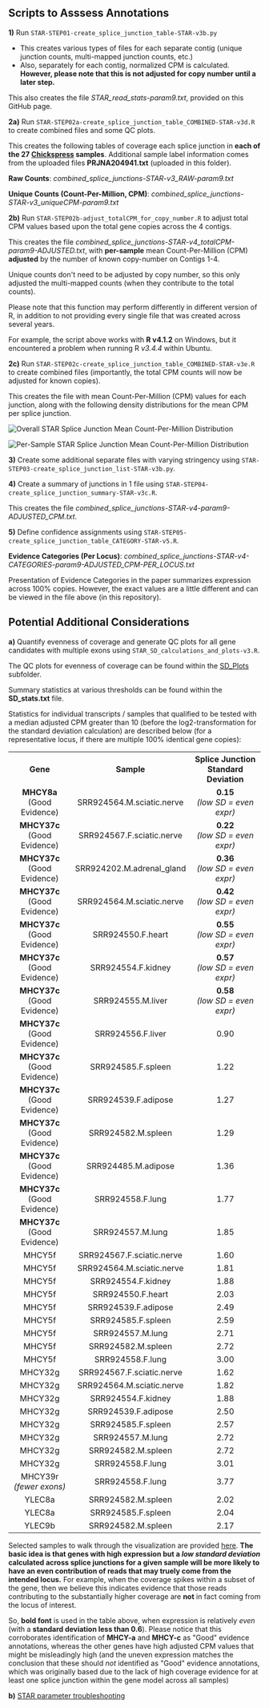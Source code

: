 ## Scripts to Asssess Annotations

**1)** Run `STAR-STEP01-create_splice_junction_table-STAR-v3b.py`

 - This creates various types of files for each separate contig (unique junction counts, multi-mapped junction counts, etc.)
 - Also, separately for each contig, normalized CPM is calculated.  **However, please note that this is not adjusted for copy number until a later step.**

This also creates the file *STAR_read_stats-param9.txt*, provided on this GitHub page.

**2a)** Run `STAR-STEP02a-create_splice_junction_table_COMBINED-STAR-v3d.R` to create combined files and some QC plots.

This creates the following tables of coverage each splice junction in **each of the 27 [Chickspress](https://geneatlas.arl.arizona.edu/) samples**.  Additional sample label information comes from the uploaded files **PRJNA204941.txt** (uploaded in this folder).

**Raw Counts**: *combined_splice_junctions-STAR-v3_RAW-param9.txt*

**Unique Counts (Count-Per-Million, CPM)**: *combined_splice_junctions-STAR-v3_uniqueCPM-param9.txt*

**2b)** Run `STAR-STEP02b-adjust_totalCPM_for_copy_number.R` to adjust total CPM values based upon the total gene copies across the 4 contigs.

This creates the file *combined_splice_junctions-STAR-v4_totalCPM-param9-ADJUSTED.txt*, with **per-sample** mean Count-Per-Million (CPM) **adjusted** by the number of known copy-number on Contigs 1-4.

Unique counts don't need to be adjusted by copy number, so this only adjusted the multi-mapped counts (when they contribute to the total counts).

Please note that this function may perform differently in different version of R, in addition to not providing every single file that was created across several years.

For example, the script above works with **R v4.1.2** on Windows, but it encountered a problem when running R *v3.4.4* within Ubuntu.

**2c)** Run `STAR-STEP02c-create_splice_junction_table_COMBINED-STAR-v3e.R` to create combined files (importantly, the total CPM counts will now be adjusted for known copies).

This creates the file with mean Count-Per-Million (CPM) values for each junction, along with the following density distributions for the mean CPM per splice junction.

![Overall STAR Splice Junction Mean Count-Per-Million Distribution](combined_splice_junctions-STAR-v4_totalCPM-ADJUSTED-junction_average_density-param9.png "Overall STAR Splice Junction Mean Count-Per-Million Distribution")

![Per-Sample STAR Splice Junction Mean Count-Per-Million Distribution](combined_splice_junctions-STAR-v4_totalCPM-ADJUSTED-sample_density-param9.png "Per-Sample STAR Splice Junction Mean Count-Per-Million Distribution")

**3)** Create some additional separate files with varying stringency using `STAR-STEP03-create_splice_junction_list-STAR-v3b.py`.

**4)** Create a summary of junctions in 1 file using `STAR-STEP04-create_splice_junction_summary-STAR-v3c.R`.

This creates the file *combined_splice_junctions-STAR-v4-param9-ADJUSTED_CPM.txt*.

**5)** Define confidence assignments using  `STAR-STEP05-create_splice_junction_table_CATEGORY-STAR-v5.R`.

**Evidence Categories (Per Locus)**: *combined_splice_junctions-STAR-v4-CATEGORIES-param9-ADJUSTED_CPM-PER_LOCUS.txt*

Presentation of Evidence Categories in the paper summarizes expression across 100% copies.  However, the exact values are a little different and can be viewed in the file above (in this repository).

## Potential Additional Considerations

**a)** Quantify evenness of coverage and generate QC plots for all gene candidates with multiple exons using  `STAR_SD_calculations_and_plots-v3.R`.

The QC plots for evenness of coverage can be found within the [SD_Plots](https://github.com/cwarden45/Miller_Red_Jungle_Fowl_MHCY/tree/main/Part2_Annotation/STAR_Splice_Junction_Evidence/SD_Plots) subfolder.

Summary statistics at various thresholds can be found within the **SD_stats.txt** file.

Statistics for individual transcripts / samples that qualified to be tested with a median adjusted CPM greater than 10 (before the log2-transformation for the standard deviation calculation) are described below (for a representative locus, if there are multiple 100% identical gene copies):

<table>
  <tbody>
    <tr>
      <th align="center">Gene</th>
      <th align="center">Sample</th>
	  <th align="center">Splice Junction<br>Standard Deviation</th>
    </tr>
    <tr>
	  <td align="center"><b>MHCY8a</b></br>(Good Evidence)</td>
      <td align="center">SRR924564.M.sciatic.nerve</td>
     <td align="center"><b>0.15</b><br><i>(low SD = even expr)</i></td>
    </tr>
    <tr>
	  <td align="center"><b>MHCY37c</b></br>(Good Evidence)</td>
      <td align="center">SRR924567.F.sciatic.nerve</td>
     <td align="center"><b>0.22</b><br><i>(low SD = even expr)</i></td>
    </tr>
    <tr>
	  <td align="center"><b>MHCY37c</b></br>(Good Evidence)</td>
      <td align="center">SRR924202.M.adrenal_gland</td>
     <td align="center"><b>0.36</b><br><i>(low SD = even expr)</i></td>
    </tr>
    <tr>
	  <td align="center"><b>MHCY37c</b></br>(Good Evidence)</td>
      <td align="center">SRR924564.M.sciatic.nerve</td>
     <td align="center"><b>0.42</b><br><i>(low SD = even expr)</i></td>
    </tr>
    <tr>
	  <td align="center"><b>MHCY37c</b></br>(Good Evidence)</td>
      <td align="center">SRR924550.F.heart</td>
     <td align="center"><b>0.55</b><br><i>(low SD = even expr)</i></td>
    </tr>
    <tr>
	  <td align="center"><b>MHCY37c</b></br>(Good Evidence)</td>
      <td align="center">SRR924554.F.kidney</td>
     <td align="center"><b>0.57</b><br><i>(low SD = even expr)</i></td>
    </tr>
    <tr>
	  <td align="center"><b>MHCY37c</b></br>(Good Evidence)</td>
      <td align="center">SRR924555.M.liver</td>
     <td align="center"><b>0.58</b><br><i>(low SD = even expr)</i></td>
    </tr>
    <tr>
	  <td align="center"><b>MHCY37c</b></br>(Good Evidence)</td>
      <td align="center">SRR924556.F.liver</td>
     <td align="center">0.90</td>
    </tr>
    <tr>
	  <td align="center"><b>MHCY37c</b></br>(Good Evidence)</td>
      <td align="center">SRR924585.F.spleen</td>
     <td align="center">1.22</td>
    </tr>
    <tr>
	  <td align="center"><b>MHCY37c</b></br>(Good Evidence)</td>
      <td align="center">SRR924539.F.adipose</td>
     <td align="center">1.27</td>
    </tr>
    <tr>
	  <td align="center"><b>MHCY37c</b></br>(Good Evidence)</td>
      <td align="center">SRR924582.M.spleen</td>
     <td align="center">1.29</td>
    </tr>
    <tr>
	  <td align="center"><b>MHCY37c</b></br>(Good Evidence)</td>
      <td align="center">SRR924485.M.adipose</td>
     <td align="center">1.36</td>
    </tr>
    <tr>
	  <td align="center"><b>MHCY37c</b></br>(Good Evidence)</td>
      <td align="center">SRR924558.F.lung</td>
     <td align="center">1.77</td>
    </tr>
    <tr>
	  <td align="center"><b>MHCY37c</b></br>(Good Evidence)</td>
      <td align="center">SRR924557.M.lung</td>
     <td align="center">1.85</td>
    </tr>
    <tr>
	  <td align="center">MHCY5f</td>
      <td align="center">SRR924567.F.sciatic.nerve</td>
     <td align="center">1.60</td>
    </tr>
    <tr>
	  <td align="center">MHCY5f</td>
      <td align="center">SRR924564.M.sciatic.nerve</td>
     <td align="center">1.81</td>
    </tr>
    <tr>
	  <td align="center">MHCY5f</td>
      <td align="center">SRR924554.F.kidney</td>
     <td align="center">1.88</td>
    </tr>
    <tr>
	  <td align="center">MHCY5f</td>
      <td align="center">SRR924550.F.heart</td>
     <td align="center">2.03</td>
    </tr>
    <tr>
	  <td align="center">MHCY5f</td>
      <td align="center">SRR924539.F.adipose</td>
     <td align="center">2.49</td>
    </tr>
    <tr>
	  <td align="center">MHCY5f</td>
      <td align="center">SRR924585.F.spleen</td>
     <td align="center">2.59</td>
    </tr>
    <tr>
	  <td align="center">MHCY5f</td>
      <td align="center">SRR924557.M.lung</td>
     <td align="center">2.71</td>
    </tr>
    <tr>
	  <td align="center">MHCY5f</td>
      <td align="center">SRR924582.M.spleen</td>
     <td align="center">2.72</td>
    </tr>
    <tr>
	  <td align="center">MHCY5f</td>
      <td align="center">SRR924558.F.lung</td>
     <td align="center">3.00</td>
    </tr>
    <tr>
	  <td align="center">MHCY32g</td>
      <td align="center">SRR924567.F.sciatic.nerve</td>
     <td align="center">1.62</td>
    </tr>
    <tr>
	  <td align="center">MHCY32g</td>
      <td align="center">SRR924564.M.sciatic.nerve</td>
     <td align="center">1.82</td>
    </tr>
    <tr>
	  <td align="center">MHCY32g</td>
      <td align="center">SRR924554.F.kidney</td>
     <td align="center">1.88</td>
    </tr>
    <tr>
	  <td align="center">MHCY32g</td>
      <td align="center">SRR924539.F.adipose</td>
     <td align="center">2.50</td>
    </tr>
    <tr>
	  <td align="center">MHCY32g</td>
      <td align="center">SRR924585.F.spleen</td>
     <td align="center">2.57</td>
    </tr>
    <tr>
	  <td align="center">MHCY32g</td>
      <td align="center">SRR924557.M.lung</td>
     <td align="center">2.72</td>
    </tr>
    <tr>
	  <td align="center">MHCY32g</td>
      <td align="center">SRR924582.M.spleen</td>
     <td align="center">2.72</td>
    </tr>
    <tr>
	  <td align="center">MHCY32g</td>
      <td align="center">SRR924558.F.lung</td>
     <td align="center">3.01</td>
    </tr>
    <tr>
	  <td align="center">MHCY39r</br><i>(fewer exons)</i></td>
      <td align="center">SRR924558.F.lung</td>
     <td align="center">3.77</td>
    </tr>
    <tr>
	  <td align="center">YLEC8a</td>
      <td align="center">SRR924582.M.spleen</td>
     <td align="center">2.02</td>
    </tr>
    <tr>
	  <td align="center">YLEC8a</td>
      <td align="center">SRR924585.F.spleen</td>
     <td align="center">2.04</td>
    </tr>
    <tr>
	  <td align="center">YLEC9b</td>
      <td align="center">SRR924582.M.spleen</td>
     <td align="center">2.17</td>
    </tr>
</tbody>
</table>

Selected samples to walk through the visualization are provided [here](https://github.com/cwarden45/Miller_Red_Jungle_Fowl_MHCY/discussions/3).  **The basic idea is that genes with high expression but a *low standard deviation* calculated across splice junctions for a given sample will be more likely to have an even contribution of reads that may truely come from the intended locus.**  For example, when the coverage spikes within a subset of the gene, then we believe this indicates evidence that those reads contributing to the substantially higher coverage are **not** in fact coming from the locus of interest.

So, **bold font** is used in the table above, when expression is relatively *even* (with a **standard deviation less than 0.6**).  Please notice that this corroborates identification of **MHCY-a** and **MHCY-c** as "Good" evidence annotations, whereas the other genes have high adjusted CPM values that might be misleadingly high (and the uneven expression matches the conclusion that these should *not* identified as "Good" evidence annotations, which was originally based due to the lack of high coverage evidence for at least one splice junction within the gene model across all samples)

**b)** [STAR parameter troubleshooting](https://github.com/cwarden45/Miller_Red_Jungle_Fowl_MHCY/discussions/2)
